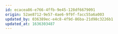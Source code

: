 ```yaml
---
id: ecacea86-e766-4ffb-9e45-128df6679091
origin: 52ae8712-9e57-4ae6-9f9f-facc55a6a003
updated_by: 036389ec-e4c8-4f9d-86ba-21d98c3226b1
updated_at: 1636303487
---
```

